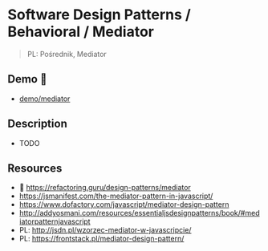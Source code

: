 # Software Design Patterns / Behavioral / Mediator

> PL: Pośrednik, Mediator

## Demo 🎉

* <a href="./demo/mediator/">demo/mediator</a>

## Description

* TODO

## Resources

* 🚀 <https://refactoring.guru/design-patterns/mediator>
* <https://jsmanifest.com/the-mediator-pattern-in-javascript/>
* <https://www.dofactory.com/javascript/mediator-design-pattern>
* <http://addyosmani.com/resources/essentialjsdesignpatterns/book/#mediatorpatternjavascript>
* PL: <http://jsdn.pl/wzorzec-mediator-w-javascripcie/>
* PL: <https://frontstack.pl/mediator-design-pattern/>
